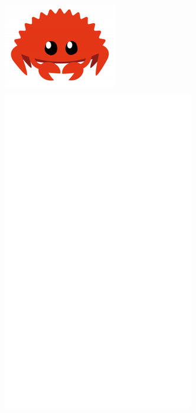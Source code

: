 ![Ferris](https://raw.githubusercontent.com/tversteeg/tversteeg/master/ferris.png)

[![Metrics](https://raw.githubusercontent.com/tversteeg/tversteeg/master/github-metrics.svg)](https://tversteeg.nl)

